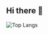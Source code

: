 ## Hi there 👋

![Top Langs](https://stats.cidominguez.com/api/top-langs/?username=ci-dominguez&count_private=true&layout=compact&hide=css,html)
